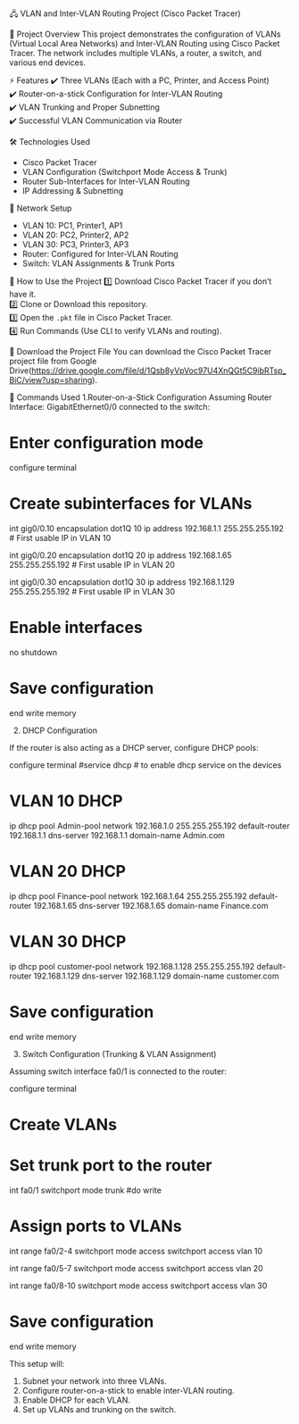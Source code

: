 🖧 VLAN and Inter-VLAN Routing Project (Cisco Packet Tracer)

📌 Project Overview
This project demonstrates the configuration of VLANs (Virtual Local Area Networks) and Inter-VLAN Routing using Cisco Packet Tracer. The network includes multiple VLANs, a router, a switch, and various end devices.

⚡ Features
✔️ Three VLANs (Each with a PC, Printer, and Access Point)  
✔️ Router-on-a-stick Configuration for Inter-VLAN Routing  
✔️ VLAN Trunking and Proper Subnetting  
✔️ Successful VLAN Communication via Router  

🛠️ Technologies Used
- Cisco Packet Tracer  
- VLAN Configuration (Switchport Mode Access & Trunk)  
- Router Sub-Interfaces for Inter-VLAN Routing  
- IP Addressing & Subnetting  

🔧 Network Setup
- VLAN 10: PC1, Printer1, AP1  
- VLAN 20: PC2, Printer2, AP2  
- VLAN 30: PC3, Printer3, AP3  
- Router: Configured for Inter-VLAN Routing  
- Switch: VLAN Assignments & Trunk Ports  

📝 How to Use the Project
1️⃣ Download Cisco Packet Tracer if you don’t have it.  
2️⃣ Clone or Download this repository.  
3️⃣ Open the `.pkt` file in Cisco Packet Tracer.  
4️⃣ Run Commands (Use CLI to verify VLANs and routing).  


📂 Download the Project File
You can download the Cisco Packet Tracer project file from Google Drive(https://drive.google.com/file/d/1Qsb8yVpVoc97U4XnQGt5C9ibRTsp_BiC/view?usp=sharing).

📜 Commands Used
1.Router-on-a-Stick Configuration
Assuming Router Interface: GigabitEthernet0/0 connected to the switch:

# Enter configuration mode
configure terminal

# Create subinterfaces for VLANs
int gig0/0.10
 encapsulation dot1Q 10
 ip address 192.168.1.1 255.255.255.192  # First usable IP in VLAN 10

int gig0/0.20
 encapsulation dot1Q 20
 ip address 192.168.1.65 255.255.255.192  # First usable IP in VLAN 20

int gig0/0.30
 encapsulation dot1Q 30
 ip address 192.168.1.129 255.255.255.192  # First usable IP in VLAN 30

# Enable interfaces
no shutdown

# Save configuration
end
write memory




2. DHCP Configuration

If the router is also acting as a DHCP server, configure DHCP pools:

configure terminal
#service dhcp # to enable dhcp service on the devices

# VLAN 10 DHCP
ip dhcp pool Admin-pool
 network 192.168.1.0 255.255.255.192
 default-router 192.168.1.1
 dns-server 192.168.1.1
 domain-name Admin.com

# VLAN 20 DHCP
ip dhcp pool Finance-pool
 network 192.168.1.64 255.255.255.192
 default-router 192.168.1.65
 dns-server 192.168.1.65
 domain-name Finance.com

# VLAN 30 DHCP
ip dhcp pool customer-pool
 network 192.168.1.128 255.255.255.192
 default-router 192.168.1.129
 dns-server 192.168.1.129
 domain-name customer.com

# Save configuration
end
write memory


3. Switch Configuration (Trunking & VLAN Assignment)

Assuming switch interface fa0/1 is connected to the router:

configure terminal

# Create VLANs

# Set trunk port to the router
int fa0/1
 switchport mode trunk
 #do write

# Assign ports to VLANs
int range fa0/2-4
 switchport mode access
 switchport access vlan 10

int range fa0/5-7
 switchport mode access
 switchport access vlan 20
 
int range fa0/8-10
 switchport mode access
 switchport access vlan 30

# Save configuration
end
write memory


This setup will:
1. Subnet your network into three VLANs.
2. Configure router-on-a-stick to enable inter-VLAN routing.
3. Enable DHCP for each VLAN.
4. Set up VLANs and trunking on the switch.

